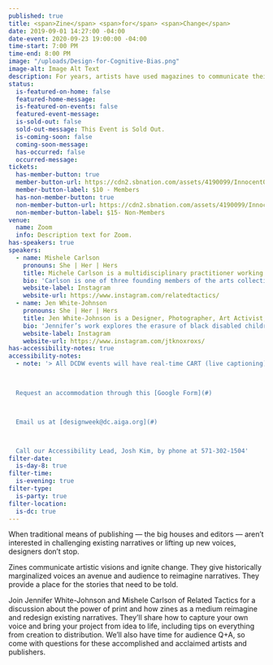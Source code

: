 ```yaml
---
published: true
title: <span>Zine</span> <span>for</span> <span>Change</span>
date: 2019-09-01 14:27:00 -04:00
date-event: 2020-09-23 19:00:00 -04:00
time-start: 7:00 PM
time-end: 8:00 PM
image: "/uploads/Design-for-Cognitive-Bias.png"
image-alt: Image Alt Text
description: For years, artists have used magazines to communicate their visions and ignite change. Get a closer look at two different approaches for independent publishing and making zines.
status:
  is-featured-on-home: false
  featured-home-message:
  is-featured-on-events: false
  featured-event-message:
  is-sold-out: false
  sold-out-message: This Event is Sold Out.
  is-coming-soon: false
  coming-soon-message:
  has-occurred: false
  occurred-message:
tickets:
  has-member-button: true
  member-button-url: https://cdn2.sbnation.com/assets/4190099/InnocentOddballBeaver.gif
  member-button-label: $10 - Members
  has-non-member-button: true
  non-member-button-url: https://cdn2.sbnation.com/assets/4190099/InnocentOddballBeaver.gif
  non-member-button-label: $15- Non-Members
venue:
  name: Zoom
  info: Description text for Zoom.
has-speakers: true
speakers:
  - name: Mishele Carlson
    pronouns: She | Her | Hers
    title: Michele Carlson is a multidisciplinary practitioner working across the fields of art, writing, publishing, and collective practice.
    bio: 'Carlson is one of three founding members of the arts collective Related Tactics, which facilitates projects at the intersection of race, art, and culture. Their projects have been supported by the San Francisco Museum of Modern Art, the Chinese Cultural Center of San Francisco, Berkeley Art Center, Kellen Gallery (New York, NY), Augusta University, and Southern Exposure’s Alternative Exposure grant program.'
    website-label: Instagram
    website-url: https://www.instagram.com/relatedtactics/
  - name: Jen White-Johnson
    pronouns: She | Her | Hers
    title: Jen White-Johnson is a Designer, Photographer, Art Activist, and Art Educator. 
    bio: 'Jennifer’s work explores the erasure of black disabled children in digital and literary media. The visuals she makes using photo and design are her own reflections that amplify conversations with the Disability community. It ignites the continued need to develop anti-racist, anti-ableist media.'
    website-label: Instagram
    website-url: https://www.instagram.com/jtknoxroxs/
has-accessibility-notes: true  
accessibility-notes:
  - note: '> All DCDW events will have real-time CART (live captioning) services. If you need any additional accommodations, please contact us before 9/14 by [email](#), through the provided Google Form [link](#), or by phone. We honor your privacy and no personally identifying information (e.g. your name) is required to request an accommodation.
  


  Request an accommodation through this [Google Form](#)



  Email us at [designweek@dc.aiga.org](#)



  Call our Accessibility Lead, Josh Kim, by phone at 571-302-1504'
filter-date:
  is-day-8: true
filter-time:
  is-evening: true
filter-type:
  is-party: true
filter-location:
  is-dc: true
---
```


When traditional means of publishing — the big houses and editors — aren’t interested in challenging existing narratives or lifting up new voices, designers don’t stop.

Zines communicate artistic visions and ignite change. They give historically marginalized voices an avenue and audience to reimagine narratives. They provide a place for the stories that need to be told.

Join Jennifer White-Johnson and Mishele Carlson of Related Tactics for a discussion about the power of print and how zines as a medium reimagine and redesign existing narratives. They’ll share how to capture your own voice and bring your project from idea to life, including tips on everything from creation to distribution. We’ll also have time for audience Q+A, so come with questions for these accomplished and acclaimed artists and publishers.
